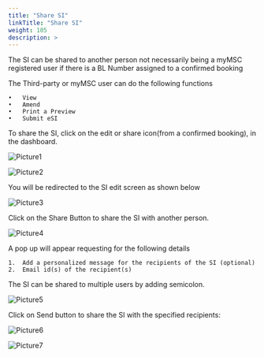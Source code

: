 ```yaml
---
title: "Share SI"
linkTitle: "Share SI"
weight: 105
description: >
---
```

The SI can be shared to another person not necessarily being a myMSC registered user if there is a BL Number assigned to a confirmed booking

The Third-party or myMSC user can do the following functions

    •	View
    •	Amend
    •	Print a Preview
    •	Submit eSI

To share the SI, click on the edit or share icon(from a confirmed booking), in the dashboard. 

![Picture1](/images/Share_SI/Picture1.png#centre)

![Picture2](/images/Share_SI/Picture2.png#centre)

You will be redirected to the SI edit screen as shown below

![Picture3](/images/Share_SI/Picture3.png#centre)

Click on the Share Button to share the SI with another person.

![Picture4](/images/Share_SI/Picture4.png#centre)

A pop up will appear requesting for the following details

    1.	Add a personalized message for the recipients of the SI (optional)
    2.	Email id(s) of the recipient(s)

The SI can be shared to multiple users by adding semicolon.

![Picture5](/images/Share_SI/Picture5.png#centre)

Click on Send button to share the SI with the specified recipients:

![Picture6](/images/Share_SI/Picture6.png#centre)

![Picture7](/images/Share_SI/Picture7.png#centre)

